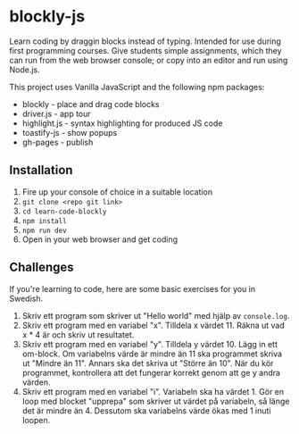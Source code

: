 # blockly-js

Learn coding by draggin blocks instead of typing. Intended for use during first programming courses. Give students simple assignments, which they can run from the web browser console; or copy into an editor and run using Node.js.

This project uses Vanilla JavaScript and the following npm packages:
+ blockly - place and drag code blocks
+ driver.js - app tour
+ highlight.js - syntax highlighting for produced JS code
+ toastify-js - show popups
+ gh-pages - publish


## Installation
1. Fire up your console of choice in a suitable location
2. `git clone <repo git link>`
3. `cd learn-code-blockly`
4. `npm install`
5. `npm run dev`
6. Open in your web browser and get coding


## Challenges
If you're learning to code, here are some basic exercises for you in Swedish.

1. Skriv ett program som skriver ut "Hello world" med hjälp av `console.log`.
2. Skriv ett program med en variabel "x". Tilldela x värdet 11. Räkna ut vad x * 4 är och skriv ut resultatet.
3. Skriv ett program med en variabel "y". Tilldela y värdet 10. Lägg in ett om-block. Om variabelns värde är mindre än 11 ska programmet skriva ut "Mindre än 11". Annars ska det skriva ut "Större än 10". När du kör programmet, kontrollera att det fungerar korrekt genom att ge y andra värden.
4. Skriv ett program med en variabel "i". Variabeln ska ha värdet 1. Gör en loop med blocket "upprepa" som skriver ut värdet på variabeln, så länge det är mindre än 4. Dessutom ska variabelns värde ökas med 1 inuti loopen.
